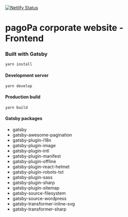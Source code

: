 [![Netlify Status](https://api.netlify.com/api/v1/badges/0a7ef129-cce9-4813-8237-aa291bd01aff/deploy-status)](https://app.netlify.com/sites/modest-mclean-620693/deploys)

# pagoPa corporate website - Frontend

### Built with Gatsby

`yarn install`

#### Development server
`yarn develop`

#### Production build
`yarn build`


#### Gatsby packages
- gatsby
- gatsby-awesome-pagination
- gatsby-plugin-i18n
- gatsby-plugin-image
- gatsby-plugin-intl
- gatsby-plugin-manifest
- gatsby-plugin-offline
- gatsby-plugin-react-helmet
- gatsby-plugin-robots-txt
- gatsby-plugin-sass
- gatsby-plugin-sharp
- gatsby-plugin-sitemap
- gatsby-source-filesystem
- gatsby-source-wordpress
- gatsby-transformer-inline-svg
- gatsby-transformer-sharp

